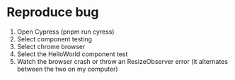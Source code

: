 # Reproduce bug
1. Open Cypress (pnpm run cyress)
1. Select component testing
1. Select chrome browser
1. Select the HelloWorld component test
1. Watch the browser crash or throw an ResizeObserver error (it alternates between the two on my computer)